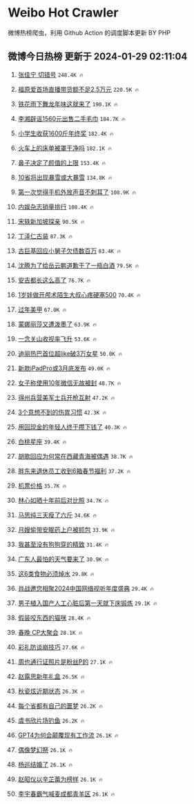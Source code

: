 # Weibo Hot Crawler 



微博热榜爬虫，利用 Github Action 的调度脚本更新 BY PHP 


## 微博今日热榜 更新于 2024-01-29 02:11:04 
1. [张佳宁 切错号](https://s.weibo.com/weibo?q=%E5%BC%A0%E4%BD%B3%E5%AE%81%20%E5%88%87%E9%94%99%E5%8F%B7&t=31&band_rank=1&Refer=top) `248.4K 🔥` 

1. [福原爱首场直播带货额不足2.5万元](https://s.weibo.com/weibo?q=%23%E7%A6%8F%E5%8E%9F%E7%88%B1%E9%A6%96%E5%9C%BA%E7%9B%B4%E6%92%AD%E5%B8%A6%E8%B4%A7%E9%A2%9D%E4%B8%8D%E8%B6%B32.5%E4%B8%87%E5%85%83%23&t=31&band_rank=2&Refer=top) `220.5K 🔥` 

1. [铁花雨下舞龙年味这就来了](https://s.weibo.com/weibo?q=%23%E9%93%81%E8%8A%B1%E9%9B%A8%E4%B8%8B%E8%88%9E%E9%BE%99%E5%B9%B4%E5%91%B3%E8%BF%99%E5%B0%B1%E6%9D%A5%E4%BA%86%23&t=31&band_rank=3&Refer=top) `190.1K 🔥` 

1. [李湘辟谣1560元出售二手毛巾](https://s.weibo.com/weibo?q=%23%E6%9D%8E%E6%B9%98%E8%BE%9F%E8%B0%A31560%E5%85%83%E5%87%BA%E5%94%AE%E4%BA%8C%E6%89%8B%E6%AF%9B%E5%B7%BE%23&t=31&band_rank=4&Refer=top) `184.7K 🔥` 

1. [小学生收获1600斤年终奖](https://s.weibo.com/weibo?q=%23%E5%B0%8F%E5%AD%A6%E7%94%9F%E6%94%B6%E8%8E%B71600%E6%96%A4%E5%B9%B4%E7%BB%88%E5%A5%96%23&t=31&band_rank=5&Refer=top) `182.4K 🔥` 

1. [火车上的床单被罩干净吗](https://s.weibo.com/weibo?q=%23%E7%81%AB%E8%BD%A6%E4%B8%8A%E7%9A%84%E5%BA%8A%E5%8D%95%E8%A2%AB%E7%BD%A9%E5%B9%B2%E5%87%80%E5%90%97%23&t=31&band_rank=6&Refer=top) `182.1K 🔥` 

1. [鼻子决定了颜值的上限](https://s.weibo.com/weibo?q=%23%E9%BC%BB%E5%AD%90%E5%86%B3%E5%AE%9A%E4%BA%86%E9%A2%9C%E5%80%BC%E7%9A%84%E4%B8%8A%E9%99%90%23&t=31&band_rank=7&Refer=top) `153.4K 🔥` 

1. [10省将出现暴雪或大暴雪](https://s.weibo.com/weibo?q=%2310%E7%9C%81%E5%B0%86%E5%87%BA%E7%8E%B0%E6%9A%B4%E9%9B%AA%E6%88%96%E5%A4%A7%E6%9A%B4%E9%9B%AA%23&t=31&band_rank=8&Refer=top) `134.8K 🔥` 

1. [第一次觉得手机外放声音不刺耳了](https://s.weibo.com/weibo?q=%23%E7%AC%AC%E4%B8%80%E6%AC%A1%E8%A7%89%E5%BE%97%E6%89%8B%E6%9C%BA%E5%A4%96%E6%94%BE%E5%A3%B0%E9%9F%B3%E4%B8%8D%E5%88%BA%E8%80%B3%E4%BA%86%23&t=31&band_rank=9&Refer=top) `108.9K 🔥` 

1. [内娱杂志销量排行](https://s.weibo.com/weibo?q=%E5%86%85%E5%A8%B1%E6%9D%82%E5%BF%97%E9%94%80%E9%87%8F%E6%8E%92%E8%A1%8C&t=31&band_rank=10&Refer=top) `108.4K 🔥` 

1. [宋轶新加坡探亲](https://s.weibo.com/weibo?q=%23%E5%AE%8B%E8%BD%B6%E6%96%B0%E5%8A%A0%E5%9D%A1%E6%8E%A2%E4%BA%B2%23&t=31&band_rank=11&Refer=top) `90.5K 🔥` 

1. [丁泽仁古装](https://s.weibo.com/weibo?q=%E4%B8%81%E6%B3%BD%E4%BB%81%E5%8F%A4%E8%A3%85&t=31&band_rank=12&Refer=top) `87.3K 🔥` 

1. [古巨基回应小舅子欠债数百万](https://s.weibo.com/weibo?q=%23%E5%8F%A4%E5%B7%A8%E5%9F%BA%E5%9B%9E%E5%BA%94%E5%B0%8F%E8%88%85%E5%AD%90%E6%AC%A0%E5%80%BA%E6%95%B0%E7%99%BE%E4%B8%87%23&t=31&band_rank=13&Refer=top) `83.4K 🔥` 

1. [沈腾为了给岳云鹏道歉干了一瓶白酒](https://s.weibo.com/weibo?q=%23%E6%B2%88%E8%85%BE%E4%B8%BA%E4%BA%86%E7%BB%99%E5%B2%B3%E4%BA%91%E9%B9%8F%E9%81%93%E6%AD%89%E5%B9%B2%E4%BA%86%E4%B8%80%E7%93%B6%E7%99%BD%E9%85%92%23&t=31&band_rank=14&Refer=top) `79.5K 🔥` 

1. [安吉都长这么高了](https://s.weibo.com/weibo?q=%23%E5%AE%89%E5%90%89%E9%83%BD%E9%95%BF%E8%BF%99%E4%B9%88%E9%AB%98%E4%BA%86%23&t=31&band_rank=15&Refer=top) `76.7K 🔥` 

1. [1岁娃做开颅术陌生大叔心疼硬塞500](https://s.weibo.com/weibo?q=%231%E5%B2%81%E5%A8%83%E5%81%9A%E5%BC%80%E9%A2%85%E6%9C%AF%E9%99%8C%E7%94%9F%E5%A4%A7%E5%8F%94%E5%BF%83%E7%96%BC%E7%A1%AC%E5%A1%9E500%23&t=31&band_rank=16&Refer=top) `70.4K 🔥` 

1. [过年美甲](https://s.weibo.com/weibo?q=%E8%BF%87%E5%B9%B4%E7%BE%8E%E7%94%B2&t=31&band_rank=17&Refer=top) `67.0K 🔥` 

1. [蒙娜丽莎又遭泼墨了](https://s.weibo.com/weibo?q=%23%E8%92%99%E5%A8%9C%E4%B8%BD%E8%8E%8E%E5%8F%88%E9%81%AD%E6%B3%BC%E5%A2%A8%E4%BA%86%23&t=31&band_rank=18&Refer=top) `63.9K 🔥` 

1. [一念关山收视率飞升](https://s.weibo.com/weibo?q=%23%E4%B8%80%E5%BF%B5%E5%85%B3%E5%B1%B1%E6%94%B6%E8%A7%86%E7%8E%87%E9%A3%9E%E5%8D%87%23&t=31&band_rank=19&Refer=top) `53.6K 🔥` 

1. [迪丽热巴首位超like破3万女星](https://s.weibo.com/weibo?q=%23%E8%BF%AA%E4%B8%BD%E7%83%AD%E5%B7%B4%E9%A6%96%E4%BD%8D%E8%B6%85like%E7%A0%B43%E4%B8%87%E5%A5%B3%E6%98%9F%23&t=31&band_rank=20&Refer=top) `50.0K 🔥` 

1. [新款iPadPro或3月底发布](https://s.weibo.com/weibo?q=%23%E6%96%B0%E6%AC%BEiPadPro%E6%88%963%E6%9C%88%E5%BA%95%E5%8F%91%E5%B8%83%23&t=31&band_rank=21&Refer=top) `49.0K 🔥` 

1. [女子称使用10年微信无故被封](https://s.weibo.com/weibo?q=%23%E5%A5%B3%E5%AD%90%E7%A7%B0%E4%BD%BF%E7%94%A810%E5%B9%B4%E5%BE%AE%E4%BF%A1%E6%97%A0%E6%95%85%E8%A2%AB%E5%B0%81%23&t=31&band_rank=22&Refer=top) `48.7K 🔥` 

1. [得州兵营美军士兵开枪互射](https://s.weibo.com/weibo?q=%23%E5%BE%97%E5%B7%9E%E5%85%B5%E8%90%A5%E7%BE%8E%E5%86%9B%E5%A3%AB%E5%85%B5%E5%BC%80%E6%9E%AA%E4%BA%92%E5%B0%84%23&t=31&band_rank=23&Refer=top) `47.2K 🔥` 

1. [3个意想不到的伤胃习惯](https://s.weibo.com/weibo?q=%233%E4%B8%AA%E6%84%8F%E6%83%B3%E4%B8%8D%E5%88%B0%E7%9A%84%E4%BC%A4%E8%83%83%E4%B9%A0%E6%83%AF%23&t=31&band_rank=24&Refer=top) `42.3K 🔥` 

1. [用回现金的年轻人终于攒下钱了](https://s.weibo.com/weibo?q=%23%E7%94%A8%E5%9B%9E%E7%8E%B0%E9%87%91%E7%9A%84%E5%B9%B4%E8%BD%BB%E4%BA%BA%E7%BB%88%E4%BA%8E%E6%94%92%E4%B8%8B%E9%92%B1%E4%BA%86%23&t=31&band_rank=25&Refer=top) `40.3K 🔥` 

1. [白桃星座](https://s.weibo.com/weibo?q=%E7%99%BD%E6%A1%83%E6%98%9F%E5%BA%A7&t=31&band_rank=26&Refer=top) `39.4K 🔥` 

1. [胡歌回应为何常在西藏青海被偶遇](https://s.weibo.com/weibo?q=%23%E8%83%A1%E6%AD%8C%E5%9B%9E%E5%BA%94%E4%B8%BA%E4%BD%95%E5%B8%B8%E5%9C%A8%E8%A5%BF%E8%97%8F%E9%9D%92%E6%B5%B7%E8%A2%AB%E5%81%B6%E9%81%87%23&t=31&band_rank=27&Refer=top) `38.7K 🔥` 

1. [胖东来退休员工收到6箱春节福利](https://s.weibo.com/weibo?q=%23%E8%83%96%E4%B8%9C%E6%9D%A5%E9%80%80%E4%BC%91%E5%91%98%E5%B7%A5%E6%94%B6%E5%88%B06%E7%AE%B1%E6%98%A5%E8%8A%82%E7%A6%8F%E5%88%A9%23&t=31&band_rank=28&Refer=top) `37.2K 🔥` 

1. [机票价格](https://s.weibo.com/weibo?q=%E6%9C%BA%E7%A5%A8%E4%BB%B7%E6%A0%BC&t=31&band_rank=29&Refer=top) `35.7K 🔥` 

1. [林心如晒十年前后对比照](https://s.weibo.com/weibo?q=%23%E6%9E%97%E5%BF%83%E5%A6%82%E6%99%92%E5%8D%81%E5%B9%B4%E5%89%8D%E5%90%8E%E5%AF%B9%E6%AF%94%E7%85%A7%23&t=31&band_rank=30&Refer=top) `34.7K 🔥` 

1. [马思纯三天瘦了六斤](https://s.weibo.com/weibo?q=%23%E9%A9%AC%E6%80%9D%E7%BA%AF%E4%B8%89%E5%A4%A9%E7%98%A6%E4%BA%86%E5%85%AD%E6%96%A4%23&t=31&band_rank=31&Refer=top) `34.6K 🔥` 

1. [月嫂偷带安眠药上户被抓包](https://s.weibo.com/weibo?q=%23%E6%9C%88%E5%AB%82%E5%81%B7%E5%B8%A6%E5%AE%89%E7%9C%A0%E8%8D%AF%E4%B8%8A%E6%88%B7%E8%A2%AB%E6%8A%93%E5%8C%85%23&t=31&band_rank=32&Refer=top) `33.9K 🔥` 

1. [我甚至没有狗狗穿的精致](https://s.weibo.com/weibo?q=%E6%88%91%E7%94%9A%E8%87%B3%E6%B2%A1%E6%9C%89%E7%8B%97%E7%8B%97%E7%A9%BF%E7%9A%84%E7%B2%BE%E8%87%B4&t=31&band_rank=33&Refer=top) `31.4K 🔥` 

1. [广东人最怕的天气要来了](https://s.weibo.com/weibo?q=%23%E5%B9%BF%E4%B8%9C%E4%BA%BA%E6%9C%80%E6%80%95%E7%9A%84%E5%A4%A9%E6%B0%94%E8%A6%81%E6%9D%A5%E4%BA%86%23&t=31&band_rank=34&Refer=top) `30.9K 🔥` 

1. [这6类食物必须焯水](https://s.weibo.com/weibo?q=%23%E8%BF%996%E7%B1%BB%E9%A3%9F%E7%89%A9%E5%BF%85%E9%A1%BB%E7%84%AF%E6%B0%B4%23&t=31&band_rank=35&Refer=top) `29.8K 🔥` 

1. [肖战邀您相聚2024中国网络视听年度盛典](https://s.weibo.com/weibo?q=%23%E8%82%96%E6%88%98%E9%82%80%E6%82%A8%E7%9B%B8%E8%81%9A2024%E4%B8%AD%E5%9B%BD%E7%BD%91%E7%BB%9C%E8%A7%86%E5%90%AC%E5%B9%B4%E5%BA%A6%E7%9B%9B%E5%85%B8%23&t=31&band_rank=36&Refer=top) `29.4K 🔥` 

1. [男子植入国产人工心脏后第一天就下床锻炼](https://s.weibo.com/weibo?q=%23%E7%94%B7%E5%AD%90%E6%A4%8D%E5%85%A5%E5%9B%BD%E4%BA%A7%E4%BA%BA%E5%B7%A5%E5%BF%83%E8%84%8F%E5%90%8E%E7%AC%AC%E4%B8%80%E5%A4%A9%E5%B0%B1%E4%B8%8B%E5%BA%8A%E9%94%BB%E7%82%BC%23&t=31&band_rank=37&Refer=top) `29.1K 🔥` 

1. [假装咬东西的猫咪](https://s.weibo.com/weibo?q=%E5%81%87%E8%A3%85%E5%92%AC%E4%B8%9C%E8%A5%BF%E7%9A%84%E7%8C%AB%E5%92%AA&t=31&band_rank=38&Refer=top) `28.4K 🔥` 

1. [春晚 CP大聚会](https://s.weibo.com/weibo?q=%E6%98%A5%E6%99%9A%20CP%E5%A4%A7%E8%81%9A%E4%BC%9A&t=31&band_rank=39&Refer=top) `28.1K 🔥` 

1. [彩礼防谈崩技巧](https://s.weibo.com/weibo?q=%23%E5%BD%A9%E7%A4%BC%E9%98%B2%E8%B0%88%E5%B4%A9%E6%8A%80%E5%B7%A7%23&t=31&band_rank=40&Refer=top) `27.6K 🔥` 

1. [周也通行证照片是粉丝P的](https://s.weibo.com/weibo?q=%23%E5%91%A8%E4%B9%9F%E9%80%9A%E8%A1%8C%E8%AF%81%E7%85%A7%E7%89%87%E6%98%AF%E7%B2%89%E4%B8%9DP%E7%9A%84%23&t=31&band_rank=41&Refer=top) `27.1K 🔥` 

1. [赵露思新年礼盒](https://s.weibo.com/weibo?q=%E8%B5%B5%E9%9C%B2%E6%80%9D%E6%96%B0%E5%B9%B4%E7%A4%BC%E7%9B%92&t=31&band_rank=42&Refer=top) `26.5K 🔥` 

1. [秋瓷炫近期状态](https://s.weibo.com/weibo?q=%23%E7%A7%8B%E7%93%B7%E7%82%AB%E8%BF%91%E6%9C%9F%E7%8A%B6%E6%80%81%23&t=31&band_rank=43&Refer=top) `26.3K 🔥` 

1. [每个省都有自己的噩梦](https://s.weibo.com/weibo?q=%E6%AF%8F%E4%B8%AA%E7%9C%81%E9%83%BD%E6%9C%89%E8%87%AA%E5%B7%B1%E7%9A%84%E5%99%A9%E6%A2%A6&t=31&band_rank=44&Refer=top) `26.2K 🔥` 

1. [虞书欣片场钓鱼](https://s.weibo.com/weibo?q=%23%E8%99%9E%E4%B9%A6%E6%AC%A3%E7%89%87%E5%9C%BA%E9%92%93%E9%B1%BC%23&t=31&band_rank=45&Refer=top) `26.2K 🔥` 

1. [GPT4为何会颠覆现有工作流](https://s.weibo.com/weibo?q=GPT4%E4%B8%BA%E4%BD%95%E4%BC%9A%E9%A2%A0%E8%A6%86%E7%8E%B0%E6%9C%89%E5%B7%A5%E4%BD%9C%E6%B5%81&t=31&band_rank=46&Refer=top) `26.1K 🔥` 

1. [偶像梦幻祭](https://s.weibo.com/weibo?q=%E5%81%B6%E5%83%8F%E6%A2%A6%E5%B9%BB%E7%A5%AD&t=31&band_rank=47&Refer=top) `26.1K 🔥` 

1. [杨巡结婚了](https://s.weibo.com/weibo?q=%23%E6%9D%A8%E5%B7%A1%E7%BB%93%E5%A9%9A%E4%BA%86%23&t=31&band_rank=48&Refer=top) `26.1K 🔥` 

1. [赵昭仪以辛芷蕾为榜样](https://s.weibo.com/weibo?q=%23%E8%B5%B5%E6%98%AD%E4%BB%AA%E4%BB%A5%E8%BE%9B%E8%8A%B7%E8%95%BE%E4%B8%BA%E6%A6%9C%E6%A0%B7%23&t=31&band_rank=49&Refer=top) `26.1K 🔥` 

1. [李宇春霸气喊麦成都青羊区](https://s.weibo.com/weibo?q=%23%E6%9D%8E%E5%AE%87%E6%98%A5%E9%9C%B8%E6%B0%94%E5%96%8A%E9%BA%A6%E6%88%90%E9%83%BD%E9%9D%92%E7%BE%8A%E5%8C%BA%23&t=31&band_rank=50&Refer=top) `26.1K 🔥` 

